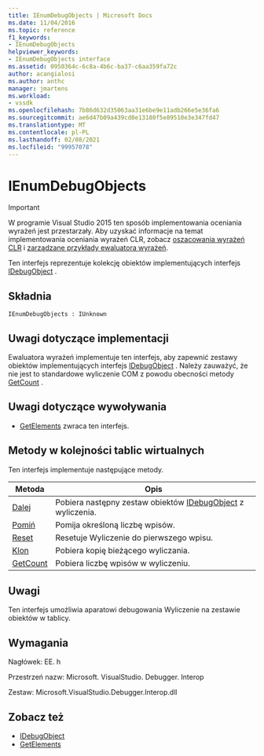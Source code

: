 ```yaml
---
title: IEnumDebugObjects | Microsoft Docs
ms.date: 11/04/2016
ms.topic: reference
f1_keywords:
- IEnumDebugObjects
helpviewer_keywords:
- IEnumDebugObjects interface
ms.assetid: 0950364c-6c8a-4b6c-ba37-c6aa359fa72c
author: acangialosi
ms.author: anthc
manager: jmartens
ms.workload:
- vssdk
ms.openlocfilehash: 7b86d632d35063aa31e6be9e11adb266e5e36fa6
ms.sourcegitcommit: ae6d47b09a439cd0e13180f5e89510e3e347fd47
ms.translationtype: MT
ms.contentlocale: pl-PL
ms.lasthandoff: 02/08/2021
ms.locfileid: "99957078"
---
```

# <a name="ienumdebugobjects"></a>IEnumDebugObjects
> [!IMPORTANT]
> W programie Visual Studio 2015 ten sposób implementowania oceniania wyrażeń jest przestarzały. Aby uzyskać informacje na temat implementowania oceniania wyrażeń CLR, zobacz [oszacowania wyrażeń CLR](https://github.com/Microsoft/ConcordExtensibilitySamples/wiki/CLR-Expression-Evaluators) i [zarządzane przykłady ewaluatora wyrażeń](https://github.com/Microsoft/ConcordExtensibilitySamples/wiki/Managed-Expression-Evaluator-Sample).

 Ten interfejs reprezentuje kolekcję obiektów implementujących interfejs [IDebugObject](../../../extensibility/debugger/reference/idebugobject.md) .

## <a name="syntax"></a>Składnia

```
IEnumDebugObjects : IUnknown
```

## <a name="notes-for-implementers"></a>Uwagi dotyczące implementacji
 Ewaluatora wyrażeń implementuje ten interfejs, aby zapewnić zestawy obiektów implementujących interfejs [IDebugObject](../../../extensibility/debugger/reference/idebugobject.md) . Należy zauważyć, że nie jest to standardowe wyliczenie COM z powodu obecności metody [GetCount](../../../extensibility/debugger/reference/ienumdebugobjects-getcount.md) .

## <a name="notes-for-callers"></a>Uwagi dotyczące wywoływania
- [GetElements](../../../extensibility/debugger/reference/idebugarrayobject-getelements.md) zwraca ten interfejs.

## <a name="methods-in-vtable-order"></a>Metody w kolejności tablic wirtualnych
 Ten interfejs implementuje następujące metody.

|Metoda|Opis|
|------------|-----------------|
|[Dalej](../../../extensibility/debugger/reference/ienumdebugobjects-next.md)|Pobiera następny zestaw obiektów [IDebugObject](../../../extensibility/debugger/reference/idebugobject.md) z wyliczenia.|
|[Pomiń](../../../extensibility/debugger/reference/ienumdebugobjects-skip.md)|Pomija określoną liczbę wpisów.|
|[Reset](../../../extensibility/debugger/reference/ienumdebugobjects-reset.md)|Resetuje Wyliczenie do pierwszego wpisu.|
|[Klon](../../../extensibility/debugger/reference/ienumdebugobjects-clone.md)|Pobiera kopię bieżącego wyliczania.|
|[GetCount](../../../extensibility/debugger/reference/ienumdebugobjects-getcount.md)|Pobiera liczbę wpisów w wyliczeniu.|

## <a name="remarks"></a>Uwagi
 Ten interfejs umożliwia aparatowi debugowania Wyliczenie na zestawie obiektów w tablicy.

## <a name="requirements"></a>Wymagania
 Nagłówek: EE. h

 Przestrzeń nazw: Microsoft. VisualStudio. Debugger. Interop

 Zestaw: Microsoft.VisualStudio.Debugger.Interop.dll

## <a name="see-also"></a>Zobacz też
- [IDebugObject](../../../extensibility/debugger/reference/idebugobject.md)
- [GetElements](../../../extensibility/debugger/reference/idebugarrayobject-getelements.md)
